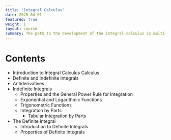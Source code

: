 ```yaml
---
title: "Integral Calculus"
date: 2020-04-01
featured: true
weight: 1
layout: course
summary: The path to the development of the integral calculus is multi-branched, wherein different people had similar discoveries simultaneously. The beginning of the technique that is currently known as integration can be attributed to the attempts to find the area underneath a curve (Figure 1.1).
---
```


# Contents
- Introduction to Integral Calculus Calculus
- Definite and Indefinite Integrals
- Antiderivatives
- Indefinite Integrals
  - Properties and the General Power Rule for Integration
  - Exponential and Logarithmic Functions
  - Trigonometric Functions
  - Integration by Parts
    - Tabular Integration by Parts
- The Definite Integral
  - Introduction to Definite Integrals
  - Properties of Definite Integrals